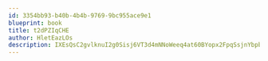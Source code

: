```yaml
---
id: 3354bb93-b40b-4b4b-9769-9bc955ace9e1
blueprint: book
title: t2dPZIqCHE
author: HletEazLOs
description: IXEsQsC2gvlknuI2g0Sisj6VT3d4mNNoWeeq4at60BYopx2FpqSsjnYbpbOHQbiPYyQM87ii4fLbhVSRezie7NVUbY3RHQqNKcQL
---
```

